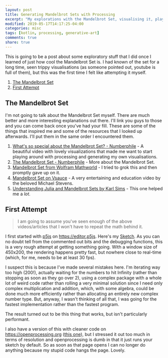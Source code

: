 ```yaml
---
layout: post
title: Generating Mandelbrot Sets with Processing
excerpt: "My explorations with the Mandelbrot Set, visualising it, playing around with it, etc."
modified: 2019-05-17T14:17:25-04:00
categories: misc
tags: [kotlin, processing, generative-art]
comments: true
share: true
---
```


This is going to be a post about some exploratory stuff that I did once I learned of just how cool the Mandelbrot Set is. I had known of the set for a long time, seen trippy visualisations (as someone pointed out, youtube is full of them), but this was the first time I felt like attempting it myself.

1. [The Mandelbrot Set](#the-mandelbrot-set)
1. [First Attempt](#first-attempt)

## The Mandelbrot Set

I'm not going to talk about the Mandelbrot Set myself. There are much better and more interesting explanations out there. I'll link you guys to those and you can come back once you've had your fill. These are some of the things that inspired me and some of the resources that I looked up afterwards. I'll put them in the same order I encountered them.

1. [What's so special about the Mandelbrot Set? - Numberphile](https://www.youtube.com/watch?v=FFftmWSzgmk) - A beautiful video with lovely visualizations that made me want to start playing around with processing and generating my own visualisations.
1. [The Mandelbrot Set - Numberphile](https://www.youtube.com/watch?v=NGMRB4O922I&t=16s) - More about the Mandelbrot Set.
1. [Mandelbrot Set from Wolfram Mathworld](http://mathworld.wolfram.com/MandelbrotSet.html) - I tried to grok this and then promptly gave up on it.
1. [Mandelbrot Set on Vsauce](https://www.youtube.com/watch?v=MwjsO6aniig) - A very entertaining and education video by the beloved Michael Stevens.
1. [Understanding Julia and Mandelbrot Sets by Karl Sims](https://www.karlsims.com/julia.html) - This one helped me a _lot_.

## First Attempt

> I am going to assume you've seen enough of the above videos/articles that I won't have to repeat the math behind it.

I first started with [p5js](https://p5js.org) on https://editor.p5js. Here's my [Sketch](https://editor.p5js.org/scionofbytes/full/UfCfqKVrY). As you can no doubt tell from the commented out bits and the debugging functions, this is a very rough attempt at getting something going. With a window size of 450x200, the rendering happens pretty fast, but nowhere close to real-time (which, for me, needs to be at least 30 fps).

I suspect this is because I've made several mistakes here. I'm iterating way too high (200!), actually waiting for the numbers to hit Infinity (rather than stopping as soon as they go over 2), using a complex package with a whole lot of weird code rather than rolling a very minimal solution since I need only complex multiplication and addition, which, with some algebra, could be done much more efficiently rather than allocating an entirely new complex number type. But, anyway, I wasn't thinking of all that, I was going for the fastest implementation rather than the fastest program.

The result turned out to be this thing that works, but isn't particularly performant.

I also have a version of this with cleaner code on https://openprocessing.org ([this one](https://www.openprocessing.org/sketch/707203)), but I stressed it out too much in terms of resolution and openprocessing is dumb in that it just runs your sketch by default. So as soon as that page opens I can no longer do anything because my stupid code hangs the page. Lovely.
